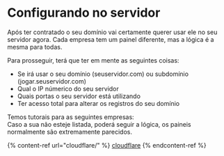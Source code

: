 # Configurando no servidor

Após ter contratado o seu domínio vai certamente querer usar ele no seu servidor agora. Cada empresa tem um painel diferente, mas a lógica é a mesma para todas.

Para prosseguir, terá que ter em mente as seguintes coisas:

* Se irá usar o seu domínio (seuservidor.com) ou subdomínio (jogar.seuservidor.com)
* Qual o IP númerico do seu servidor
* Quais portas o seu servidor está utilizando
* Ter acesso total para alterar os registros do seu domínio

Temos tutorais para as seguintes empresas:\
Caso a sua não esteje listada, poderá seguir a lógica, os paineis normalmente são extremamente parecidos.

{% content-ref url="cloudflare/" %}
[cloudflare](cloudflare/)
{% endcontent-ref %}

